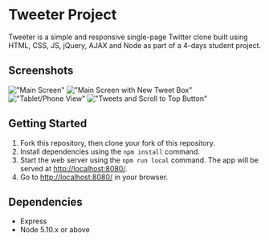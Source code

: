 # Tweeter Project

Tweeter is a simple and responsive single-page Twitter clone built using HTML, CSS, JS, jQuery, AJAX and Node as part of a 4-days student project.

## Screenshots

!["Main Screen"](https://github.com/CalvinZheng1/tweeter/blob/master/docs/Main-Screen.png?raw=true)
!["Main Screen with New Tweet Box"](https://github.com/CalvinZheng1/tweeter/blob/master/docs/Tweet-Box.png?raw=true)
!["Tablet/Phone View"](https://github.com/CalvinZheng1/tweeter/blob/master/docs/Tablet-Phone-View.png?raw=true)
!["Tweets and Scroll to Top Button"](https://github.com/CalvinZheng1/tweeter/blob/master/docs/Tweets-and-Scroll-to-Top-Button.png?raw=true)

## Getting Started

1. Fork this repository, then clone your fork of this repository.
2. Install dependencies using the `npm install` command.
3. Start the web server using the `npm run local` command. The app will be served at <http://localhost:8080/>.
4. Go to <http://localhost:8080/> in your browser.

## Dependencies

- Express
- Node 5.10.x or above
